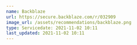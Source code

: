 ```yaml
---
name: Backblaze
url: https://secure.backblaze.com/r/032909
image_url: /assets/recommendations/backblaze.png
type: Servicedate: 2021-11-02 10:11
last_updated: 2021-11-02 10:11
---
```

